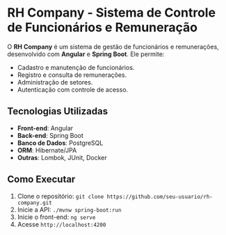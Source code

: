 # RH Company - Sistema de Controle de Funcionários e Remuneração

O **RH Company** é um sistema de gestão de funcionários e remunerações, desenvolvido com **Angular** e **Spring Boot**. Ele permite:

- Cadastro e manutenção de funcionários.
- Registro e consulta de remunerações.
- Administração de setores.
- Autenticação com controle de acesso.

## Tecnologias Utilizadas
- **Front-end**: Angular
- **Back-end**: Spring Boot
- **Banco de Dados**: PostgreSQL
- **ORM**: Hibernate/JPA
- **Outras**: Lombok, JUnit, Docker

## Como Executar
1. Clone o repositório: `git clone https://github.com/seu-usuario/rh-company.git`
2. Inicie a API: `./mvnw spring-boot:run`
3. Inicie o front-end: `ng serve`
4. Acesse `http://localhost:4200`
